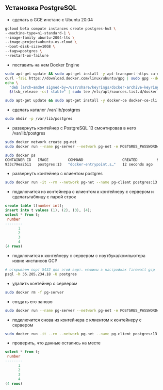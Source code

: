 ## Установка PostgreSQL
- сделать в GCE инстанс с Ubuntu 20.04
```bash
gcloud beta compute instances create postgres-hw3 \
--machine-type=n1-standard-1 \
--image-family ubuntu-2004-lts \
--image-project=ubuntu-os-cloud \
--boot-disk-size=10GB \
--tags=postgres \
--restart-on-failure
```

- поставить на нем Docker Engine
```bash
sudo apt-get update && sudo apt-get install -y apt-transport-https ca-certificates curl gnupg lsb-release
curl -fsSL https://download.docker.com/linux/ubuntu/gpg | sudo gpg --dearmor -o /usr/share/keyrings/docker-archive-keyring.gpg
echo \
  "deb [arch=amd64 signed-by=/usr/share/keyrings/docker-archive-keyring.gpg] https://download.docker.com/linux/ubuntu \
  $(lsb_release -cs) stable" | sudo tee /etc/apt/sources.list.d/docker.list > /dev/null

sudo apt-get update && sudo apt-get install -y docker-ce docker-ce-cli containerd.io
```

- сделать каталог /var/lib/postgres
```bash
sudo mkdir -p /var/lib/postgres
```

- развернуть контейнер с PostgreSQL 13 смонтировав в него /var/lib/postgres
```bash
sudo docker network create pg-net
sudo docker run --name pg-server --network pg-net -e POSTGRES_PASSWORD=postgres -d -p 5432:5432 -v /var/lib/postgres:/var/lib/postgresql/data postgres:13

sudo docker ps
CONTAINER ID   IMAGE         COMMAND                  CREATED         STATUS         PORTS                                       NAMES
933c79ea2511   postgres:13   "docker-entrypoint.s…"   12 seconds ago   Up 7 seconds   0.0.0.0:5432->5432/tcp, :::5432->5432/tcp   pg-server
```

- развернуть контейнер с клиентом postgres
```bash
sudo docker run -it --rm --network pg-net --name pg-client postgres:13 psql -h pg-server -U postgres
```

- подключится из контейнера с клиентом к контейнеру с сервером и сделатьтаблицу с парой строк
```sql
create table t(number int);
insert into t values (1), (2), (3), (4);
select * from t;
 number
--------
      1
      2
      3
      4
(4 rows)
```

- подключится к контейнеру с сервером с ноутбука/компьютера извне инстансов GCP
```bash
# открываем порт 5432 для этой вирт. машины в настройках firewall gcp
psql -h 35.205.234.18 -U postgres
```

- удалить контейнер с сервером
```bash
sudo docker rm -f pg-server
```

- создать его заново
```bash
sudo docker run --name pg-server --network pg-net -e POSTGRES_PASSWORD=postgres -d -p 5432:5432 -v /var/lib/postgres:/var/lib/postgresql/data postgres:13
```

- подключится снова из контейнера с клиентом к контейнеру с сервером
```bash
sudo docker run -it --rm --network pg-net --name pg-client postgres:13 psql -h pg-server -U postgres
```

- проверить, что данные остались на месте
```sql
select * from t;
 number
--------
      1
      2
      3
      4
(4 rows)
```